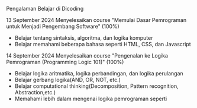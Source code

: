 Pengalaman Belajar di Dicoding

13 September 2024
Menyelesaikan course "Memulai Dasar Pemrograman untuk Menjadi Pengembang
Software" (100%)
* Belajar tentang sintaksis, algoritma, dan logika komputer
* Belajar memahami beberapa bahasa seperti HTML, CSS, dan Javascript

14 September 2024
Menyelesaikan course "Pengenalan ke Logika Pemrograman (Programming Logic 101)" (100%)
* Belajar logika aritmatika, logika perbandingan, dan logika perulangan
* Belajar gerbang logika(AND, OR, NOT, etc.)
* Belajar computational thinking(Decomposition, Pattern recognition, Abstraction,etc.)
* Memahami lebih dalam mengenai logika pemrograman seperti 
